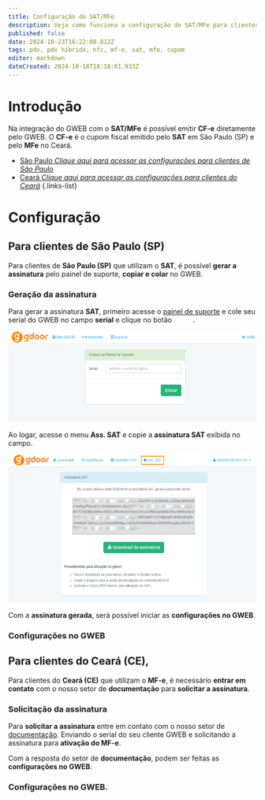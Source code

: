```yaml
---
title: Configuração do SAT/MFe
description: Veja como funciona a configuração do SAT/MFe para clientes de São Paulo (SP) e Ceará (CE) no GWEB.
published: false
date: 2024-10-23T16:22:08.812Z
tags: pdv, pdv híbrido, nfc, mf-e, sat, mfe, cupom
editor: markdown
dateCreated: 2024-10-18T18:18:01.933Z
---
```


# Introdução
Na integração do GWEB com o **SAT/MFe** é possível emitir **CF-e** diretamente pelo GWEB. O **CF-e** é o cupom fiscal emitido pelo **SAT** em São Paulo (SP) e pelo **MFe** no Ceará.

- [São Paulo *Clique aqui para acessar as configurações para clientes de São Paulo*](#para-clientes-de-s%C3%A3o-paulo-sp)
- [Ceará *Clique aqui para acessar as configurações para clientes do Ceará*](#para-clientes-de-s%C3%A3o-paulo-sp)
{.links-list}

# Configuração
## Para clientes de São Paulo (SP)

Para clientes de **São Paulo (SP)** que utilizam o **SAT**, é possível **gerar a assinatura** pelo painel de suporte, **copiar e colar** no GWEB.

### Geração da assinatura
Para gerar a assinatura **SAT**, primeiro acesse o [painel de suporte](https://painel.gdoor.com.br/suporte/login) e cole seu serial do GWEB no campo **serial** e clique no botão <span style="color:white;" class="mat-button success" >Entrar</span>.

![Informar o serial GWEB](/tutoriais/configuracao-mfe-sat/1_serial_sat.png)

Ao logar, acesse o menu **Ass. SAT** e copie a **assinatura SAT** exibida no campo.

![Copiar a assinatura SAT](/tutoriais/configuracao-mfe-sat/2_menu_ass_sat.png)

Com a **assinatura gerada**, será possível iniciar as **configurações no GWEB**.

### Configurações no GWEB



## Para clientes do Ceará (CE),

Para clientes do **Ceará (CE)** que utilizam o **MF-e**, é necessário **entrar em contato** com o nosso setor de **documentação** para **solicitar a assinatura**.

### Solicitação da assinatura

Para **solicitar a assinatura** entre em contato com o nosso setor de [documentação](https://gdoor.com.br/documentacao/). Enviando o serial do seu cliente GWEB e solicitando a assinatura para **ativação do MF-e**.

Com a resposta do setor de **documentação**, podem ser feitas as **configurações no GWEB**.

### Configurações no GWEB.


